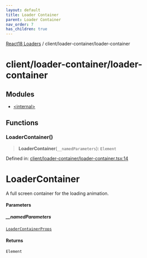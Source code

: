 ```yaml
---
layout: default
title: Loader Container
parent: Loader Container
nav_order: 7
has_children: true
---
```

[React18 Loaders](../../../index.md) / client/loader-container/loader-container

# client/loader-container/loader-container

## Modules

- [\<internal\>](-internal-.md)

## Functions

### LoaderContainer()

> **LoaderContainer**(`__namedParameters`): `Element`

Defined in: [client/loader-container/loader-container.tsx:14](https://github.com/react18-tools/turborepo-template/blob/e984eea0efaa34500b0633bbff30a3d1895801b7/lib/src/client/loader-container/loader-container.tsx#L14)

# LoaderContainer

A full screen container for the loading animation.

#### Parameters

##### \_\_namedParameters

[`LoaderContainerProps`](-internal-.md#loadercontainerprops)

#### Returns

`Element`
